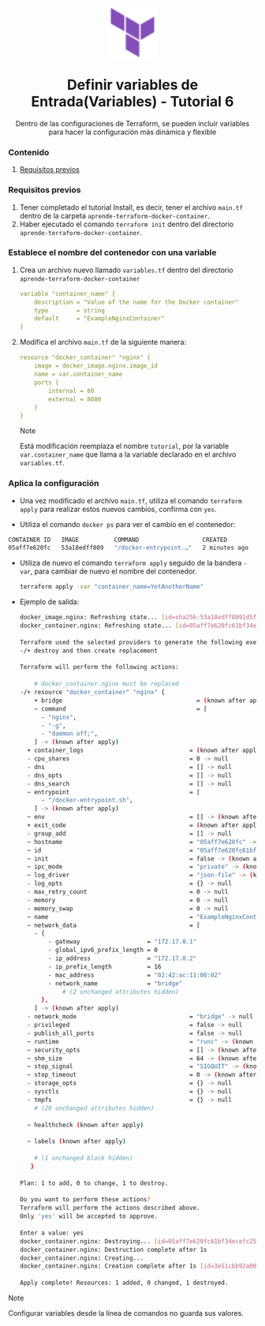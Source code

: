 <p align='center'><img src='/logo.svg' align='center' height='100'></p>

<h1 align='center'>Definir variables de Entrada(Variables) - Tutorial 6</h1>

<p align='center'>Dentro de las configuraciones de Terraform, se pueden incluir variables para hacer la configuración más dinámica y flexible</p>

### Contenido

1. [Requisitos previos](#requisitos-previos)

### Requisitos previos

1. Tener completado el tutorial Install, es decir, tener el archivo `main.tf` dentro de la carpeta `aprende-terraform-docker-container`.
2. Haber ejecutado el comando `terraform init` dentro del directorio `aprende-terraform-docker-container`.

### Establece el nombre del contenedor con una variable

1. Crea un archivo nuevo llamado `variables.tf` dentro del directorio `aprende-terraform-docker-container`
    ```yml
    variable "container_name" {
        description = "Value of the name for the Docker container"
        type        = string
        default     = "ExampleNginxContainer"
    }
    ```
2. Modifica el archivo `main.tf` de la siguiente manera:
    ```yml
    resource "docker_container" "nginx" {
        image = docker_image.nginx.image_id
        name = var.container_name
        ports {
            internal = 80
            external = 8080
        }
    }
    ```
    > [!NOTE]
    > Está modificación reemplaza el nombre `tutorial`, por la variable `var.container_name` que llama a la variable declarado en el archivo `variables.tf`.

### Aplica la configuración

- Una vez modificado el archivo `main.tf`, utiliza el comando `terraform apply` para realizar estos nuevos cambios, confirma con `yes`.


- Utiliza el comando `docker ps` para ver el cambio en el contenedor:

```sh
CONTAINER ID   IMAGE          COMMAND                  CREATED         STATUS              PORTS                  NAMES
05aff7e620fc   53a18edff809   "/docker-entrypoint.…"   2 minutes ago   Up About a minute   0.0.0.0:8080->80/tcp   ExampleNginxContainer
```

- Utiliza de nuevo el comando `terraform apply` seguido de la bandera `-var`, para cambiar de nuevo el nombre del contenedor.

    ```sh
    terraform apply -var "container_name=YetAnotherName"
    ```
    
- Ejemplo de salida:

    ```sh
    docker_image.nginx: Refreshing state... [id=sha256:53a18edff8091d5faff1e42b4d885bc5f0f897873b0b8f0ace236cd5930819b0nginx:latest]
    docker_container.nginx: Refreshing state... [id=05aff7e620fc61bf34ecefc25c96f24a2b8087c4d3e0d7a2d63dcb7ed97519ba]

    Terraform used the selected providers to generate the following execution plan. Resource actions are indicated with the following symbols:
    -/+ destroy and then create replacement

    Terraform will perform the following actions:

        # docker_container.nginx must be replaced
    -/+ resource "docker_container" "nginx" {
        + bridge                                      = (known after apply)
        ~ command                                     = [
          - "nginx",
          - "-g",
          - "daemon off;",
        ] -> (known after apply)
      + container_logs                              = (known after apply)
      - cpu_shares                                  = 0 -> null
      - dns                                         = [] -> null
      - dns_opts                                    = [] -> null
      - dns_search                                  = [] -> null
      ~ entrypoint                                  = [
          - "/docker-entrypoint.sh",
        ] -> (known after apply)
      ~ env                                         = [] -> (known after apply)
      + exit_code                                   = (known after apply)
      - group_add                                   = [] -> null
      ~ hostname                                    = "05aff7e620fc" -> (known after apply)
      ~ id                                          = "05aff7e620fc61bf34ecefc25c96f24a2b8087c4d3e0d7a2d63dcb7ed97519ba" -> (known after apply)
      ~ init                                        = false -> (known after apply)
      ~ ipc_mode                                    = "private" -> (known after apply)
      ~ log_driver                                  = "json-file" -> (known after apply)
      - log_opts                                    = {} -> null
      - max_retry_count                             = 0 -> null
      - memory                                      = 0 -> null
      - memory_swap                                 = 0 -> null
      ~ name                                        = "ExampleNginxContainer" -> "YetAnotherName" # forces replacement
      ~ network_data                                = [
        - {
            - gateway                   = "172.17.0.1"
            - global_ipv6_prefix_length = 0
            - ip_address                = "172.17.0.2"
            - ip_prefix_length          = 16
            - mac_address               = "02:42:ac:11:00:02"
            - network_name              = "bridge"
                # (2 unchanged attributes hidden)
          },
        ] -> (known after apply)
      - network_mode                                = "bridge" -> null # forces replacement
      - privileged                                  = false -> null
      - publish_all_ports                           = false -> null
      ~ runtime                                     = "runc" -> (known after apply)
      ~ security_opts                               = [] -> (known after apply)
      ~ shm_size                                    = 64 -> (known after apply)
      ~ stop_signal                                 = "SIGQUIT" -> (known after apply)
      ~ stop_timeout                                = 0 -> (known after apply)
      - storage_opts                                = {} -> null
      - sysctls                                     = {} -> null
      - tmpfs                                       = {} -> null
        # (20 unchanged attributes hidden)

      ~ healthcheck (known after apply)

      ~ labels (known after apply)

        # (1 unchanged block hidden)
       }

    Plan: 1 to add, 0 to change, 1 to destroy.

    Do you want to perform these actions?
    Terraform will perform the actions described above.
    Only 'yes' will be accepted to approve.

    Enter a value: yes
    docker_container.nginx: Destroying... [id=05aff7e620fc61bf34ecefc25c96f24a2b8087c4d3e0d7a2d63dcb7ed97519ba]
    docker_container.nginx: Destruction complete after 1s
    docker_container.nginx: Creating...
    docker_container.nginx: Creation complete after 1s [id=3e51cbb92a0024cf6ba58d43cbe06ef859da78dab84d03fa1a7c86435541f142]

    Apply complete! Resources: 1 added, 0 changed, 1 destroyed.
    ```

> [!Note]
> Configurar variables desde la línea de comandos no guarda sus valores.